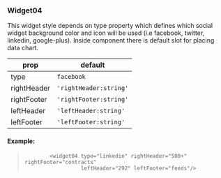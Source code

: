 ### Widget04
This widget style depends on type property which defines which social widget background color and icon will be used (i.e facebook, twitter, linkedin, google-plus). Inside component there is default slot for placing data chart.

prop | default
--- | ---
type  | `facebook`
rightHeader   | `'rightHeader:string'`
rightFooter   | `'rightFooter:string'`
leftHeader   | `'leftHeader:string'`
leftFooter   | `'leftFooter:string'`


#### Example:
>             <widget04 type="linkedin" rightHeader="500+" rightFooter="contracts"
>                       leftHeader="292" leftFooter="feeds"/>
